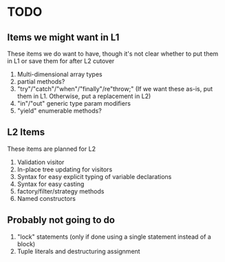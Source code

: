 ﻿# TODO


## Items we might want in L1

These items we do want to have, though it's not clear whether to put them in L1
or save them for after L2 cutover

1. Multi-dimensional array types
1. partial methods?
1. "try"/"catch"/"when"/"finally"/re"throw;" (If we want these as-is, put them in L1. Otherwise, put a replacement in L2)
1. "in"/"out" generic type param modifiers
1. "yield" enumerable methods?

## L2 Items

These items are planned for L2

1. Validation visitor
1. In-place tree updating for visitors
1. Syntax for easy explicit typing of variable declarations
1. Syntax for easy casting
1. factory/filter/strategy methods
1. Named constructors

## Probably not going to do

1. "lock" statements (only if done using a single statement instead of a block)
1. Tuple literals and destructuring assignment